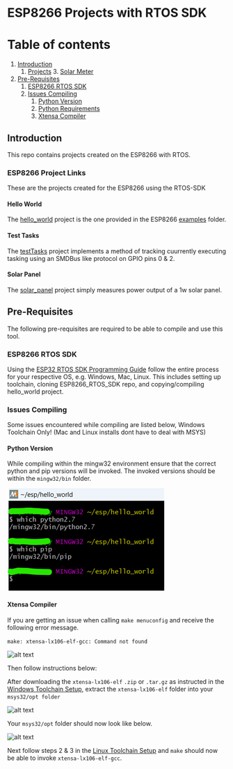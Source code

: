 
# ESP8266 Projects with RTOS SDK


# Table of contents
1. [Introduction](#bullet1)
    1. [Projects](#bullet1.1)
        3. [Solar Meter](#bullet1.1.1)
2. [Pre-Requisites](#bullet2)
    1. [ESP8266 RTOS SDK](#bullet2.1)
    2. [Issues Compiling](#bullet2.2)
        1. [Python Version](#bullet2.2.1)
        2. [Python Requirements](#bullet2.2.2)
        3. [Xtensa Compiler](#bullet2.2.3)

## Introduction <a name="bullet1"></a>
This repo contains projects created on the ESP8266 with RTOS.

### ESP8266 Project Links <a name="bullet1.1"></a>

These are the projects created for the ESP8266 using the RTOS-SDK

#### Hello World <a name="bullet1.1.1"></a>
The [hello_world](/hello_world) project is the one provided in the ESP8266 [examples](/ESP8266_RTOS_SDK/examples) folder.


#### Test Tasks <a name="bullet1.1.2"></a>
The [testTasks](/testTasks) project implements a method of tracking cuurrently executing tasking using an SMDBus like protocol on GPIO pins 0 & 2.

#### Solar Panel <a name="bullet1.1.3"></a>
The [solar_panel](/solar_panel/) project simply measures power output of a 1w solar panel.

## Pre-Requisites <a name="bullet2"></a>
The following pre-requisites are required to be able to compile and use this tool.


### ESP8266 RTOS SDK <a name="bullet2.1"></a>
Using the [ESP32 RTOS SDK Programming Guide](https://docs.espressif.com/projects/esp8266-rtos-sdk/en/latest/get-started/index.html#) follow the entire process for your respective OS, e.g. Windows, Mac, Linux. This includes setting up toolchain, cloning ESP8266_RTOS_SDK repo, and copying/compiling hello_world project. 


### Issues Compiling <a name="bullet2.2"></a>

Some issues encountered while compiling are listed below, Windows Toolchain Only! (Mac and Linux installs dont have to deal with MSYS)

#### Python Version <a name="bullet2.2.1"></a>

While compiling within the mingw32 environment ensure that the correct python and pip versions will be invoked. The invoked versions should be within the ```mingw32/bin``` folder.

![alt text](Documents/Images/whichPythonScreenshot.png)


#### Xtensa Compiler <a name="bullet2.2.2"></a>

If you are getting an issue when calling ```make menuconfig``` and receive the following error message.

```make: xtensa-lx106-elf-gcc: Command not found```

![alt text](Documents/Images/xtensa_not_found.png)

Then follow instructions below:

After downloading the ```xtensa-lx106-elf``` ```.zip``` or ```.tar.gz```  as instructed in the [Windows Toolchain Setup](https://docs.espressif.com/projects/esp8266-rtos-sdk/en/latest/get-started/windows-setup.html#download-the-toolchain-for-the-esp8266), extract the ```xtensa-lx106-elf``` folder into your ```msys32/opt folder```

![alt text](Documents/Images/extract.png)
 
 Your ```msys32/opt``` folder should now look like below.

![alt text](Documents/Images/opt.png)

Next follow steps 2 & 3  in the [Linux Toolchain Setup](https://docs.espressif.com/projects/esp8266-rtos-sdk/en/latest/get-started/linux-setup.html#toolchain-setup) and ```make``` should now be able to invoke ```xtensa-lx106-elf-gcc```.






